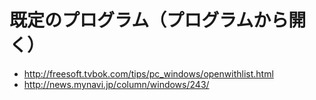 ﻿# 既定のプログラム（プログラムから開く）

- http://freesoft.tvbok.com/tips/pc_windows/openwithlist.html
- http://news.mynavi.jp/column/windows/243/
